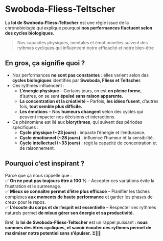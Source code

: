 # Swoboda-Fliess-Teltscher

La **loi de Swoboda-Fliess-Teltscher** est une règle issue de la chronobiologie qui explique pourquoi **nos performances fluctuent selon des cycles biologiques.**  

> Nos capacités physiques, mentales et émotionnelles suivent des rythmes cycliques qui influencent notre efficacité et notre bien-être

## En gros, ça signifie quoi ?

- Nos performances **ne sont pas constantes** : elles varient selon des **cycles biologiques** identifiés par **Swoboda, Fliess et Teltscher**.  
- Ces rythmes influencent :  
  - **L’énergie physique** – Certains jours, on est **en pleine forme**, d’autres, on se sent **épuisé sans raison apparente.**  
  - **La concentration et la créativité** – Parfois, **les idées fusent**, d’autres fois, **tout semble plus difficile.**  
  - **Les émotions** – Nos **humeurs changent** selon des cycles qui peuvent impacter nos décisions et interactions.  
- Ce phénomène est lié aux **biorythmes**, qui suivent des périodes spécifiques :  
  - **Cycle physique (~23 jours)** : impacte l’énergie et l’endurance.  
  - **Cycle émotionnel (~28 jours)** : influence l’humeur et la sensibilité.  
  - **Cycle intellectuel (~33 jours)** : régit la capacité de concentration et de raisonnement.  

## Pourquoi c’est inspirant ?

Parce que ça nous rappelle que :  
✅ **On ne peut pas toujours être à 100 %** – Accepter ces variations évite la frustration et le surmenage.  
✅ **Mieux se connaître permet d’être plus efficace** – Planifier les tâches complexes **aux moments de haute performance** et garder les phases de creux pour le repos.  
✅ **L’écoute du corps et de l’esprit est essentielle** – Respecter ses rythmes naturels permet **de mieux gérer son énergie et sa productivité.**  

Bref, la **loi de Swoboda-Fliess-Teltscher** est un rappel puissant : **nous sommes des êtres cycliques, et savoir écouter ces rythmes permet de maximiser notre potentiel sans s’épuiser.** ⏳🔄🚀
